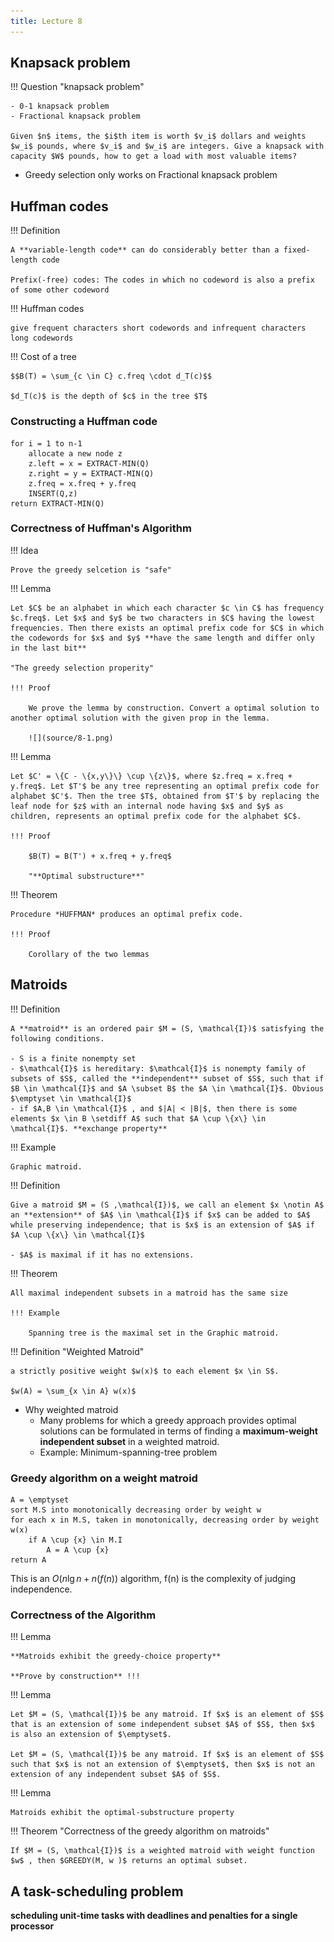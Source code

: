 ```yaml
---
title: Lecture 8
---
```


## Knapsack problem

!!! Question "knapsack problem"

    - 0-1 knapsack problem
    - Fractional knapsack problem

    Given $n$ items, the $i$th item is worth $v_i$ dollars and weights $w_i$ pounds, where $v_i$ and $w_i$ are integers. Give a knapsack with capacity $W$ pounds, how to get a load with most valuable items?

- Greedy selection only works on Fractional knapsack problem

## Huffman codes

!!! Definition

    A **variable-length code** can do considerably better than a fixed-length code

    Prefix(-free) codes: The codes in which no codeword is also a prefix of some other codeword

!!! Huffman codes

    give frequent characters short codewords and infrequent characters long codewords

!!! Cost of a tree

    $$B(T) = \sum_{c \in C} c.freq \cdot d_T(c)$$

    $d_T(c)$ is the depth of $c$ in the tree $T$

### Constructing a Huffman code

```
for i = 1 to n-1
    allocate a new node z
    z.left = x = EXTRACT-MIN(Q)
    z.right = y = EXTRACT-MIN(Q)
    z.freq = x.freq + y.freq
    INSERT(Q,z)
return EXTRACT-MIN(Q)
```

### Correctness of Huffman's Algorithm

!!! Idea

    Prove the greedy selcetion is "safe"

!!! Lemma 

    Let $C$ be an alphabet in which each character $c \in C$ has frequency $c.freq$. Let $x$ and $y$ be two characters in $C$ having the lowest frequencies. Then there exists an optimal prefix code for $C$ in which the codewords for $x$ and $y$ **have the same length and differ only in the last bit**

    "The greedy selection properity"

    !!! Proof

        We prove the lemma by construction. Convert a optimal solution to another optimal solution with the given prop in the lemma.

        ![](source/8-1.png)

!!! Lemma
    
    Let $C' = \{C - \{x,y\}\} \cup \{z\}$, where $z.freq = x.freq + y.freq$. Let $T'$ be any tree representing an optimal prefix code for alphabet $C'$. Then the tree $T$, obtained from $T'$ by replacing the leaf node for $z$ with an internal node having $x$ and $y$ as children, represents an optimal prefix code for the alphabet $C$.

    !!! Proof

        $B(T) = B(T') + x.freq + y.freq$

        "**Optimal substructure**"

!!! Theorem 

    Procedure *HUFFMAN* produces an optimal prefix code.

    !!! Proof

        Corollary of the two lemmas

## Matroids

!!! Definition

    A **matroid** is an ordered pair $M = (S, \mathcal{I})$ satisfying the following conditions.

    - S is a finite nonempty set
    - $\mathcal{I}$ is hereditary: $\mathcal{I}$ is nonempty family of subsets of $S$, called the **independent** subset of $S$, such that if $B \in \mathcal{I}$ and $A \subset B$ the $A \in \mathcal{I}$. Obvious $\emptyset \in \mathcal{I}$
    - if $A,B \in \mathcal{I}$ , and $|A| < |B|$, then there is some elements $x \in B \setdiff A$ such that $A \cup \{x\} \in \mathcal{I}$. **exchange property**

!!! Example

    Graphic matroid.


!!! Definition

    Give a matroid $M = (S ,\mathcal{I})$, we call an element $x \notin A$ an **extension** of $A$ \in \mathcal{I}$ if $x$ can be added to $A$ while preserving independence; that is $x$ is an extension of $A$ if $A \cup \{x\} \in \mathcal{I}$

    - $A$ is maximal if it has no extensions.

!!! Theorem

    All maximal independent subsets in a matroid has the same size

    !!! Example

        Spanning tree is the maximal set in the Graphic matroid.

!!! Definition "Weighted Matroid"

    a strictly positive weight $w(x)$ to each element $x \in S$.

    $w(A) = \sum_{x \in A} w(x)$

- Why weighted matroid
    - Many problems for which a greedy approach provides optimal solutions can be formulated in terms of finding a **maximum-weight independent subset** in a weighted matroid.
    - Example: Minimum-spanning-tree problem

### Greedy algorithm on a weight matroid

```
A = \emptyset
sort M.S into monotonically decreasing order by weight w
for each x in M.S, taken in monotonically, decreasing order by weight w(x)
    if A \cup {x} \in M.I
        A = A \cup {x}
return A
```

This is an $O(n \lg n + n(f(n))$ algorithm, f(n) is the complexity of judging independence.

### Correctness of the Algorithm

!!! Lemma

    **Matroids exhibit the greedy-choice property**

    **Prove by construction** !!!

!!! Lemma

    Let $M = (S, \mathcal{I})$ be any matroid. If $x$ is an element of $S$ that is an extension of some independent subset $A$ of $S$, then $x$ is also an extension of $\emptyset$.

    Let $M = (S, \mathcal{I})$ be any matroid. If $x$ is an element of $S$ such that $x$ is not an extension of $\emptyset$, then $x$ is not an extension of any independent subset $A$ of $S$.

!!! Lemma

    Matroids exhibit the optimal-substructure property

!!! Theorem "Correctness of the greedy algorithm on matroids"

    If $M = (S, \mathcal{I})$ is a weighted matroid with weight function $w$ , then $GREEDY(M, w )$ returns an optimal subset.

## A task-scheduling problem

**scheduling unit-time tasks with deadlines and penalties for a single processor**